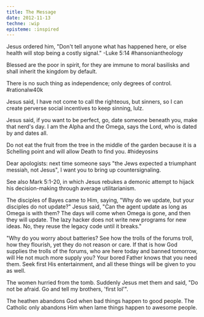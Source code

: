 ```yaml
---
title: The Message
date: 2012-11-13
techne: :wip
episteme: :inspired
---
```


Jesus ordered him, "Don't tell anyone what has happened here, or else health will stop being a 
costly signal." -Luke 5:14 #hansoniantheology

Blessed are the poor in spirit, for they are immune to moral basilisks and shall inherit the kingdom 
by default.

There is no such thing as independence; only degrees of control. #rationalw40k

Jesus said, I have not come to call the righteous, but sinners, so I can create perverse social 
incentives to keep sinning, lulz.


Jesus said, if you want to be perfect, go, date someone beneath you, make that nerd's day. I am the Alpha and the Omega, says the Lord, who is dated by and dates all.

Do not eat the fruit from the tree in the middle of the garden because it is a Schelling point and 
will allow Death to find you. #hideyosins

Dear apologists: next time someone says "the Jews expected a triumphant messiah, not Jesus", I want 
you to bring up countersignaling.

See also Mark 5:1-20, in which Jesus rebukes a demonic attempt to hijack his decision-making 
through average utilitarianism.

The disciples of Bayes came to Him, saying, "Why do we update, but your disciples do not update?" 
Jesus said, "Can the agent update as long as Omega is with them? The days will come when Omega is 
gone, and then they will update. The lazy hacker does not write new programs for new ideas. No, they reuse the legacy code until it breaks."

"Why do you worry about batteries? See how the trolls of the forums troll, how they flourish, yet they do not reason or care. If that is how God supplies the trolls of the forums, who are here today and banned tomorrow, will He not much more supply you? Your bored Father knows that you need them. Seek first His entertainment, and all these things will be given to you as well.

The women hurried from the tomb. Suddenly Jesus met them and said, "Do not be afraid. 
Go and tell my brothers, 'first lol'".

The heathen abandons God when bad things happen to good people. The Catholic only abandons Him when lame things happen to awesome people.
